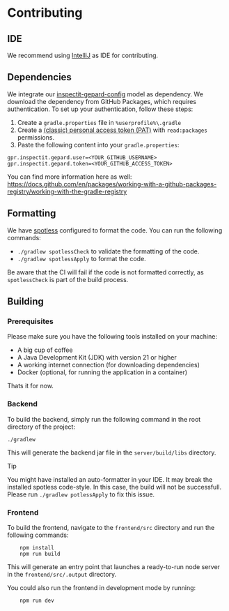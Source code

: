 # Contributing

## IDE

We recommend using [IntelliJ](https://www.jetbrains.com/idea/download/#section=windows) as IDE for contributing.

## Dependencies

We integrate our [inspectit-gepard-config](https://github.com/inspectIT/inspectit-gepard-config) model as dependency. We download the dependency
from GitHub Packages, which requires authentication. To set up your authentication, follow these steps:

1. Create a `gradle.properties` file in `%userprofile%\.gradle`
2. Create a [(classic) personal access token (PAT)](https://github.com/settings/tokens) with `read:packages` permissions.
3. Paste the following content into your `gradle.properties`:

```
gpr.inspectit.gepard.user=<YOUR_GITHUB_USERNAME>
gpr.inspectit.gepard.token=<YOUR_GITHUB_ACCESS_TOKEN>
```

You can find more information here as well: https://docs.github.com/en/packages/working-with-a-github-packages-registry/working-with-the-gradle-registry


## Formatting

We have [spotless](https://github.com/diffplug/spotless) configured to format the code. You can run the following commands:

- `./gradlew spotlessCheck` to validate the formatting of the code.
- `./gradlew spotlessApply` to format the code.

Be aware that the CI will fail if the code is not formatted correctly, as `spotlessCheck` is part of the build process.


## Building

### Prerequisites
Please make sure you have the following tools installed on your machine:
- A big cup of coffee
- A Java Development Kit (JDK) with version 21 or higher
- A working internet connection (for downloading dependencies)
- Docker (optional, for running the application in a container)

Thats it for now.

### Backend
To build the backend, simply run the following command in the root directory of the project:
```shell
./gradlew 
```
This will generate the backend jar file in the `server/build/libs` directory.

> [!TIP]  
> You might have installed an auto-formatter in your IDE. It may break the installed spotless code-style. In this case, the build will not be successfull. Please run ```./gradlew potlessApply``` to fix this issue.

### Frontend
To build the frontend, navigate to the `frontend/src` directory and run the following commands:
```shell
    npm install
    npm run build
```
This will generate an entry point that launches a ready-to-run node server in the `frontend/src/.output` directory.

You could also run the frontend in development mode by running:
```shell
    npm run dev
```
